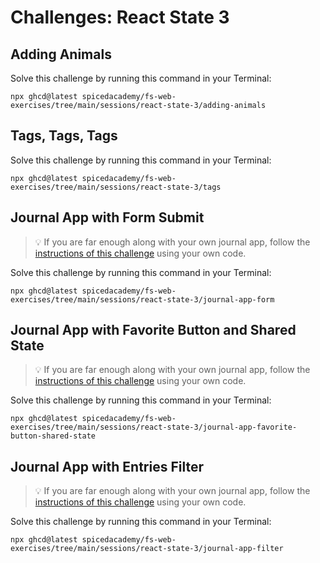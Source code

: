 # Challenges: React State 3

## Adding Animals

Solve this challenge by running this command in your Terminal:

```
npx ghcd@latest spicedacademy/fs-web-exercises/tree/main/sessions/react-state-3/adding-animals
```

## Tags, Tags, Tags

Solve this challenge by running this command in your Terminal:

```
npx ghcd@latest spicedacademy/fs-web-exercises/tree/main/sessions/react-state-3/tags
```

## Journal App with Form Submit

> 💡 If you are far enough along with your own journal app, follow the
> [instructions of this challenge](https://github.com/spicedacademy/fs-web-exercises/tree/main/sessions/react-state-3/journal-app-form#readme)
> using your own code.

Solve this challenge by running this command in your Terminal:

```
npx ghcd@latest spicedacademy/fs-web-exercises/tree/main/sessions/react-state-3/journal-app-form
```

## Journal App with Favorite Button and Shared State

> 💡 If you are far enough along with your own journal app, follow the
> [instructions of this challenge](https://github.com/spicedacademy/fs-web-exercises/tree/main/sessions/react-state-3/journal-app-favorite-button-shared-state#readme)
> using your own code.

Solve this challenge by running this command in your Terminal:

```
npx ghcd@latest spicedacademy/fs-web-exercises/tree/main/sessions/react-state-3/journal-app-favorite-button-shared-state
```

## Journal App with Entries Filter

> 💡 If you are far enough along with your own journal app, follow the
> [instructions of this challenge](https://github.com/spicedacademy/fs-web-exercises/tree/main/sessions/react-state-3/journal-app-filter#readme)
> using your own code.

Solve this challenge by running this command in your Terminal:

```
npx ghcd@latest spicedacademy/fs-web-exercises/tree/main/sessions/react-state-3/journal-app-filter
```
